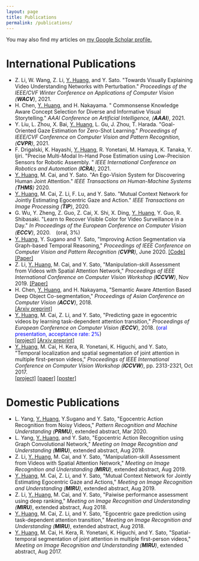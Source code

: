 ```yaml
---
layout: page
title: Publications
permalink: /publications/
---
```


You may also find my articles on <u><a href="https://scholar.google.com/citations?user=RU8gNcgAAAAJ&hl=en">
my Google Scholar profile</a>.</u>

International Publications
======
* Z. Li, W. Wang, Z. Li, <u>Y. Huang</u>, and Y. Sato. "Towards Visually Explaining Video Understanding Networks with Perturbation." <i>Proceedings of the IEEE/CVF Winter Conference on Applications of Computer Vision (**WACV**)</i>, 2021.
* H. Chen, <u>Y. Huang</u>, and H. Nakayama. " Commonsense Knowledge Aware Concept Selection for Diverse and Informative Visual Storytelling." <i> AAAI Conference on Artificial Intelligence, (**AAAI**)</i>, 2021.
* Y. Liu, L. Zhou, X. Bai, <u>Y. Huang</u>, L. Gu, J. Zhou, T. Harada. "Goal-Oriented Gaze Estimation for Zero-Shot Learning." <i> Proceedings of IEEE/CVF Conference on Computer Vision and Pattern Recognition, (**CVPR**)</i>, 2021.
* F. Drigalski, K. Hayashi, <u>Y. Huang</u>, R. Yonetani, M. Hamaya, K. Tanaka, Y. Ijiri. "Precise Multi-Modal In-Hand Pose Estimation using Low-Precision Sensors for Robotic Assembly. " <i> IEEE International Conference on Robotics and Automation (**ICRA**)</i>, 2021.
* <u>Y. Huang</u>, M. Cai, and Y. Sato. "An Ego-Vision System for Discovering Human Joint Attention." <i>IEEE Transactions on Human-Machine Systems (**THMS**)</i>  2020.
* <u>Y. Huang</u>, M. Cai, Z. Li, F. Lu, and Y. Sato. "Mutual Context Network for Jointly Estimating Egocentric Gaze and Action." <i>IEEE Transactions on Image Processing (**TIP**)</i>, 2020.
* G. Wu, Y. Zheng, Z. Guo, Z. Cai, X. Shi, X. Ding, <u>Y. Huang</u>, Y. Guo, R. Shibasaki. "Learn to Recover Visible Color for Video Surveillance in a Day." <i>In Proceedings of the European Conference on Computer Vision (**ECCV**)</i>, 2020.　(oral, 3%)
* <u>Y. Huang</u>, Y. Sugano and Y. Sato, &quot;Improving Action Segmentation via Graph-based Temporal Reasoning,&quot; <i>Proceedings of IEEE Conference on Computer Vision and Pattern Recognition (**CVPR**)</i>, June 2020. [[Code]](https://drive.google.com/file/d/1Bc02QyoWzPNAd1djswCoYxxAHBjITrQ3/view?usp=sharing) [[Paper]](https://openaccess.thecvf.com/content_CVPR_2020/papers/Huang_Improving_Action_Segmentation_via_Graph-Based_Temporal_Reasoning_CVPR_2020_paper.pdf)
* Z. Li, <u>Y. Huang</u>, M. Cai, and Y. Sato, &quot;Manipulation-skill Assessment from Videos with Spatial Attention Network,&quot; <i>Proceedings of IEEE International Conference on Computer Vision Workshop (**ICCVW**)</i>, Nov 2019.
[[Paper]](http://openaccess.thecvf.com/content_ICCVW_2019/papers/EPIC/Li_Manipulation-Skill_Assessment_from_Videos_with_Spatial_Attention_Network_ICCVW_2019_paper.pdf)
* H. Chen, <u>Y. Huang</u>, and H. Nakayama, &quot;Semantic Aware Attention Based Deep Object Co-segmentation,&quot; <i>Proceedings of Asian Conference on Computer Vision (**ACCV**)</i>, 2018.  
[[Arxiv preprint]](https://arxiv.org/pdf/1810.06859.pdf)
* <u>Y. Huang</u>, M. Cai, Z. Li, and Y. Sato, &quot;Predicting gaze in egocentric videos by learning task-dependent attention transition,&quot; <i>Proceedings of European Conference on Computer Vision (**ECCV**)</i>, 2018. (<font color="blue">oral presentation, acceptance rate: 2%</font>)  
[[project]](https://cai-mj.github.io/project/egocentric_gaze_prediction)
[[Arxiv preprint]](https://cai-mj.github.io/files/HCLS_eccv_arxiv2018.pdf)
* <u>Y. Huang</u>, M. Cai, H. Kera, R. Yonetani, K. Higuchi, and Y. Sato, &quot;Temporal localization and spatial segmentation of joint attention in multiple first-person videos,&quot; <i>Proceedings of IEEE International Conference on Computer Vision Workshop (**ICCVW**)</i>, pp. 2313-2321, Oct 2017.  
[[project]](https://cai-mj.github.io/project/joint_attention_discovery)
[[paper]](https://cai-mj.github.io/files/HC_ICCVW2017.pdf)
[[poster]](https://cai-mj.github.io/files/HC_ICCVW2017_poster.pdf)

Domestic Publications
======
* L. Yang, <u>Y. Huang</u>, Y.Sugano and Y. Sato, &quot;Egocentric Action Recognition from Noisy Videos,&quot; <i>Pattern Recognition and Machine Understanding (**PRMU**)</i>, extended abstract, Mar 2020.
* L. Yang, <u>Y. Huang</u>, and Y. Sato, &quot;Egocentric Action Recognition using Graph Convolutional Network,&quot; <i>Meeting on Image Recognition and Understanding (**MIRU**)</i>, extended abstract, Aug 2019.
* Z. Li, <u>Y. Huang</u>, M. Cai, and Y. Sato, &quot;Manipulation-skill Assessment from Videos with Spatial Attention Network,&quot; <i>Meeting on Image Recognition and Understanding (**MIRU**)</i>, extended abstract, Aug 2019.
* <u>Y. Huang</u>, M. Cai, Z. Li, and Y. Sato, &quot;Mutual Context Network for Jointly Estimating Egocentric Gaze and Actions,&quot; <i>Meeting on Image Recognition and Understanding (**MIRU**)</i>, extended abstract, Aug 2019.
* Z. Li, <u>Y. Huang</u>, M. Cai, and Y. Sato, &quot;Paiwise performance assessment using deep ranking,&quot; <i>Meeting on Image Recognition and Understanding (**MIRU**)</i>, extended abstract, Aug 2018.
* <u>Y. Huang</u>, M. Cai, Z. Li, and Y. Sato, &quot;Egocentric gaze prediction using task-dependent attention transition,&quot; <i>Meeting on Image Recognition and Understanding (**MIRU**)</i>, extended abstract, Aug 2018.
* <u>Y. Huang</u>, M. Cai, H. Kera, R. Yonetani, K. Higuchi, and Y. Sato, &quot;Spatial-temporal segmentation of joint attention in multiple first-person videos,&quot; <i>Meeting on Image Recognition and Understanding (**MIRU**)</i>, extended abstract, Aug 2017.
